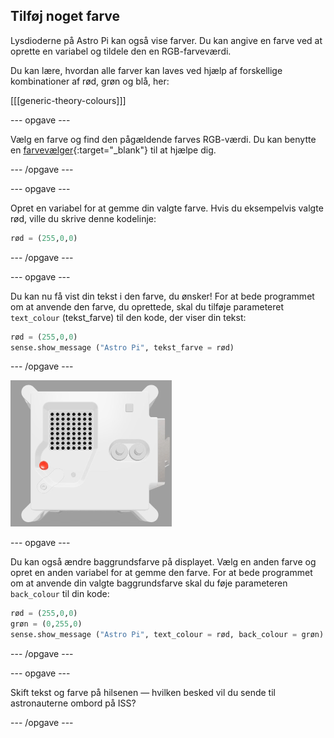 ## Tilføj noget farve

Lysdioderne på Astro Pi kan også vise farver. Du kan angive en farve ved at oprette en variabel og tildele den en RGB-farveværdi.

Du kan lære, hvordan alle farver kan laves ved hjælp af forskellige kombinationer af rød, grøn og blå, her:

[[[generic-theory-colours]]]

--- opgave ---

Vælg en farve og find den pågældende farves RGB-værdi. Du kan benytte en [farvevælger](https://www.w3schools.com/colors/colors_rgb.asp){:target="_blank"} til at hjælpe dig.

--- /opgave ---

--- opgave ---

Opret en variabel for at gemme din valgte farve. Hvis du eksempelvis valgte rød, ville du skrive denne kodelinje:

```python
rød = (255,0,0)
```

--- /opgave ---

--- opgave ---

Du kan nu få vist din tekst i den farve, du ønsker! For at bede programmet om at anvende den farve, du oprettede, skal du tilføje parameteret `text_colour` (tekst_farve) til den kode, der viser din tekst:

```python
rød = (255,0,0)
sense.show_message ("Astro Pi", tekst_farve = rød)
```

--- /opgave ---

![The Trinket Sense HAT emulator running a sample program which scrolls the text "Astro Pi" across the LED matrix using red letters](images/M0_4.gif)

--- opgave ---

Du kan også ændre baggrundsfarve på displayet. Vælg en anden farve og opret en anden variabel for at gemme den farve. For at bede programmet om at anvende din valgte baggrundsfarve skal du føje parameteren `back_colour` til din kode:

```python
rød = (255,0,0)
grøn = (0,255,0)
sense.show_message ("Astro Pi", text_colour = rød, back_colour = grøn)
```

--- /opgave ---

--- opgave ---

Skift tekst og farve på hilsenen — hvilken besked vil du sende til astronauterne ombord på ISS?

--- /opgave ---
